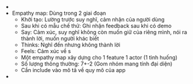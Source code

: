 - 
- Empathy map: Dùng trong 2 giai đoạn
	- Khởi tạo: Lường trước suy nghĩ, cảm nhận của người dùng
	- Sau khi có mẫu chế thử: Ghi nhận feedback sau khi có demo
	- Say: Cảm xúc, suy nghĩ không còn muốn giữ của riêng mình, nói ra thành lời, muốn người khác biết
	- Thinks: Nghĩ đến nhưng không thành lời
	- Feels: Cảm xúc về s
	- Một empathy map xây dựng cho 1 feature 1 actor (1 tình huống)
	- Số lượng thông thường: 7+-2 (Gom nhóm mang tính đại diện)
	- Cần include vào mô tả về quy mô của app
- 